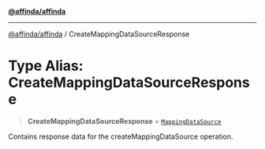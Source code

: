 [**@affinda/affinda**](../README.md)

***

[@affinda/affinda](../globals.md) / CreateMappingDataSourceResponse

# Type Alias: CreateMappingDataSourceResponse

> **CreateMappingDataSourceResponse** = [`MappingDataSource`](../interfaces/MappingDataSource.md)

Contains response data for the createMappingDataSource operation.
